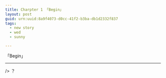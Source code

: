 ```yaml
---
title: Charpter 1 「Begin」
layout: post
guid: urn:uuid:8a9f4073-d0cc-41f2-b3ba-db1d2332f837
tags:
  - new story
  - wed
  - sunny

---
```


「Begin」

------

/> ？





